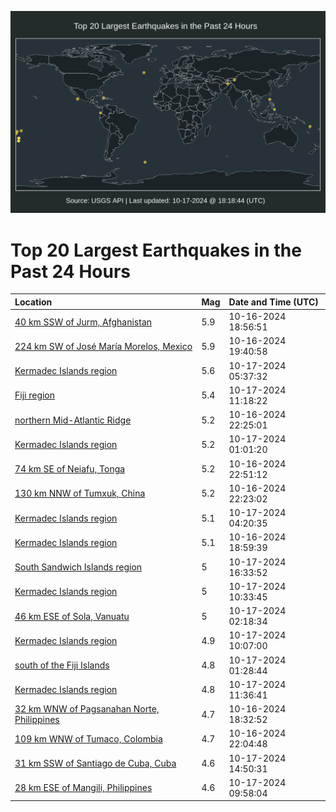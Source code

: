 ![Map](./map.png)

# Top 20 Largest Earthquakes in the Past 24 Hours

| Location | Mag | Date and Time (UTC) |
|:---|:---|:---|
| [40 km SSW of Jurm, Afghanistan](https://earthquake.usgs.gov/earthquakes/eventpage/us6000nz5n) | 5.9 | 10-16-2024 18:56:51 |
| [224 km SW of José María Morelos, Mexico](https://earthquake.usgs.gov/earthquakes/eventpage/us6000nz5z) | 5.9 | 10-16-2024 19:40:58 |
| [Kermadec Islands region](https://earthquake.usgs.gov/earthquakes/eventpage/us6000nz9e) | 5.6 | 10-17-2024 05:37:32 |
| [Fiji region](https://earthquake.usgs.gov/earthquakes/eventpage/us6000nzbh) | 5.4 | 10-17-2024 11:18:22 |
| [northern Mid-Atlantic Ridge](https://earthquake.usgs.gov/earthquakes/eventpage/us6000nz75) | 5.2 | 10-16-2024 22:25:01 |
| [Kermadec Islands region](https://earthquake.usgs.gov/earthquakes/eventpage/us6000nz7p) | 5.2 | 10-17-2024 01:01:20 |
| [74 km SE of Neiafu, Tonga](https://earthquake.usgs.gov/earthquakes/eventpage/us6000nz79) | 5.2 | 10-16-2024 22:51:12 |
| [130 km NNW of Tumxuk, China](https://earthquake.usgs.gov/earthquakes/eventpage/us6000nz72) | 5.2 | 10-16-2024 22:23:02 |
| [Kermadec Islands region](https://earthquake.usgs.gov/earthquakes/eventpage/us6000nz8w) | 5.1 | 10-17-2024 04:20:35 |
| [Kermadec Islands region](https://earthquake.usgs.gov/earthquakes/eventpage/us6000nz5p) | 5.1 | 10-16-2024 18:59:39 |
| [South Sandwich Islands region](https://earthquake.usgs.gov/earthquakes/eventpage/us6000nzds) | 5 | 10-17-2024 16:33:52 |
| [Kermadec Islands region](https://earthquake.usgs.gov/earthquakes/eventpage/us6000nzb2) | 5 | 10-17-2024 10:33:45 |
| [46 km ESE of Sola, Vanuatu](https://earthquake.usgs.gov/earthquakes/eventpage/us6000nz8e) | 5 | 10-17-2024 02:18:34 |
| [Kermadec Islands region](https://earthquake.usgs.gov/earthquakes/eventpage/us6000nzat) | 4.9 | 10-17-2024 10:07:00 |
| [south of the Fiji Islands](https://earthquake.usgs.gov/earthquakes/eventpage/us6000nz84) | 4.8 | 10-17-2024 01:28:44 |
| [Kermadec Islands region](https://earthquake.usgs.gov/earthquakes/eventpage/us6000nzbq) | 4.8 | 10-17-2024 11:36:41 |
| [32 km WNW of Pagsanahan Norte, Philippines](https://earthquake.usgs.gov/earthquakes/eventpage/us6000nz5j) | 4.7 | 10-16-2024 18:32:52 |
| [109 km WNW of Tumaco, Colombia](https://earthquake.usgs.gov/earthquakes/eventpage/us6000nz6y) | 4.7 | 10-16-2024 22:04:48 |
| [31 km SSW of Santiago de Cuba, Cuba](https://earthquake.usgs.gov/earthquakes/eventpage/us6000nzct) | 4.6 | 10-17-2024 14:50:31 |
| [28 km ESE of Mangili, Philippines](https://earthquake.usgs.gov/earthquakes/eventpage/us6000nzar) | 4.6 | 10-17-2024 09:58:04 |
